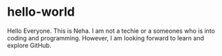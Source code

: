 # hello-world

Hello Everyone. 
This is Neha. I am not a techie or a someones who is into coding and programming.
However, I am looking forward to learn and explore GitHub. 

